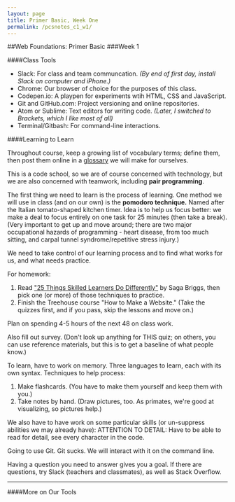 ```yaml
---
layout: page
title: Primer Basic, Week One
permalink: /pcsnotes_c1_w1/
---
```

##Web Foundations: Primer Basic
###Week 1

####Class Tools

* Slack: For class and team communcation. *(By end of first day, install Slack on computer and iPhone.)*
* Chrome: Our browser of choice for the purposes of this class.
* Codepen.io: A playpen for experiments wtih HTML, CSS and JavaScript.
* Git and GitHub.com: Project versioning and online repositories.
* Atom or Sublime: Text editors for writing code. *(Later, I switched to Brackets, which I like most of all)*
* Terminal/Gitbash: For command-line interactions.

####Learning to Learn

Throughout course, keep a growing list of vocabulary terms; define them, then post them online in a <a href="../pcsnotes_glossary/">glossary</a> we will make for ourselves.

This is a code school, so we are of course concerned with technology, but we are also concerned with teamwork, including **pair programming**.

The first thing we need to learn is the process of learning.  One method we will use in class (and on our own) is the **pomodoro technique.**  Named after the Italian tomato-shaped kitchen timer.  Idea is to help us focus better: we make a deal to focus entirely on one task for 25 minutes (then take a break). (Very important to get up and move around; there are two major occupational hazards of programming - heart disease, from too much sitting, and carpal tunnel syndrome/repetitive stress injury.)

We need to take control of our learning process and to find what works for us, and what needs practice. 

For homework:
1. Read <a href=http://www.innovationexcellence.com/blog/2014/10/16/25-things-skilled-learners-do-differently/>"25 Things Skilled Learners Do Differently"</a> by Saga Briggs, then pick one (or more) of those techniques to practice.
2. Finish the Treehouse course "How to Make a Website." (Take the quizzes first, and if you pass, skip the lessons and move on.)

Plan on spending 4-5 hours of the next 48 on class work.

Also fill out survey. (Don't look up anything for THIS quiz; on others, you can use reference materials, but this is to get a baseline of what people know.)

To learn, have to work on memory. Three languages to learn, each with its own syntax. Techniques to help process:
1. Make flashcards. (You have to make them yourself and keep them with you.)
2. Take notes by hand. (Draw pictures, too. As primates, we're good at visualizing, so pictures help.)

We also have to have work on some particular skills (or un-suppress abilities we may already have): 
ATTENTION TO DETAIL: Have to be able to read for detail, see every character in the code.

Going to use Git. Git sucks. We will interact with it on the command line.

Having a question you need to answer gives you a goal. If there are questions, try Slack (teachers and classmates), as well as Stack Overflow.

***

####More on Our Tools


